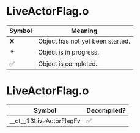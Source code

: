 # LiveActorFlag.o
| Symbol | Meaning 
| ------------- | ------------- 
| :x: | Object has not yet been started. 
| :eight_pointed_black_star: | Object is in progress. 
| :white_check_mark: | Object is completed. 


# LiveActorFlag.o
| Symbol | Decompiled? |
| ------------- | ------------- |
| __ct__13LiveActorFlagFv | :white_check_mark: |
